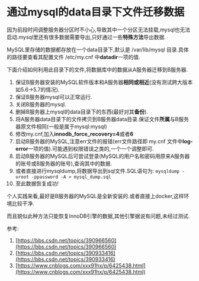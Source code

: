 # 通过mysql的data目录下文件迁移数据

因为前段时间调整服务器分区时不小心,导致其中一个分区无法挂载,mysql也无法启动.mysql里还有很多数据需要导出,只好通过一些**特殊方法**导出数据.

MySQL里存储的数据都存放在一个data目录下,默认是 /var/lib/mysql 目录.具体的路径要查看其配置文件 /etc/my.cnf 中**datadir**一项的值.


下面介绍如何利用此目录下的文件,将数据库中的数据从A服务器迁移到B服务器.

1. 保证B服务器安装的MySQL软件版本和A服务器**相同或相近**(没有测试跨大版本如5.6->5.7的情况).
2. 保证B服务器mysql可以正常运行.
3. 关闭B服务器的mysql.
4. 删掉B服务器上mysql的data目录下的东西(最好对其**备份**).
5. 将A服务器data目录下的文件拷贝到B服务器data目录.保证文件**所属**与B服务器原文件相同(一般是属于mysql:mysql)
6. 修改my.cnf,加入**innodb_force_recovery=4**或者**6**
7. 启动B服务器的MySQL,注意err文件的报错(err文件路径即 my.cnf 文件中**log-error**一项的值).可能遇到权限错误之类的,一个一个调整即可.
8. 启动B服务器的MySQL后可尝试登录(MySQL的用户名和密码用原来A服务器的账号或B服务器的账号),查询其中的数据.
9. 或者直接进行mysqldump,将数据导出到sql文件.SQL语句为: `mysqldump -uroot -ppassword -A > mysql_dump.sql`
10. 至此数据恢复成功!


个人实践来看,最好是B服务器的MySQL是全新安装的.或者直接上docker,这样环境比较干净.

而且貌似此种方法只能恢复InnoDB引擎的数据,其他引擎据说有问题,未经过测试.

参考:

1. [https://bbs.csdn.net/topics/390966560](https://bbs.csdn.net/topics/390966560)
2. [https://bbs.csdn.net/topics/390933416](https://bbs.csdn.net/topics/390933416)
3. [https://www.cnblogs.com/xxx91hx/p/6425438.html](https://www.cnblogs.com/xxx91hx/p/6425438.html)